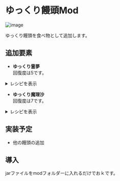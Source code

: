 # ゆっくり饅頭Mod
![image](https://user-images.githubusercontent.com/51872161/133636704-6bd954a2-3886-405f-b0d8-bd2e51145dd0.png)

ゆっくり饅頭を食べ物として追加します。

## 追加要素
* **ゆっくり霊夢**  
回復度は5です。  
<details><summary>レシピを表示</summary>

> ![image](https://user-images.githubusercontent.com/51872161/133637864-1913b947-5e3e-4bcb-9a89-eb43e99dc990.png)  
</details>  

* **ゆっくり魔理沙**  
回復度は7です。  
<details><summary>レシピを表示</summary>

> ![image](https://user-images.githubusercontent.com/51872161/133638389-f9db3a41-860e-4044-a47e-de2abdc359f1.png)
</details>  

## 実装予定
* 他の饅頭の追加

## 導入
jarファイルをmodフォルダーに入れるだけでおｋです。
